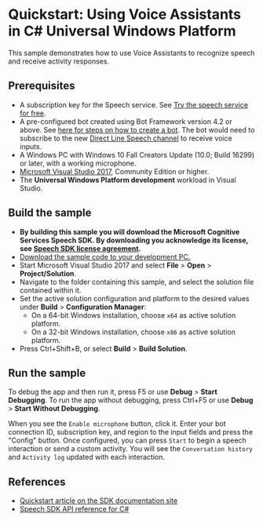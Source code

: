 # Quickstart: Using Voice Assistants in C# Universal Windows Platform

This sample demonstrates how to use Voice Assistants to recognize speech and receive activity responses.

## Prerequisites

* A subscription key for the Speech service. See [Try the speech service for free](https://docs.microsoft.com/azure/cognitive-services/speech-service/get-started).
* A pre-configured bot created using Bot Framework version 4.2 or above. See [here for steps on how to create a bot](https://blog.botframework.com/2018/05/07/build-a-microsoft-bot-framework-bot-with-the-bot-builder-sdk-v4/). The bot would need to subscribe to the new [Direct Line Speech channel](https://docs.microsoft.com/azure/bot-service/bot-service-channel-connect-directlinespeech) to receive voice inputs.
* A Windows PC with Windows 10 Fall Creators Update (10.0; Build 16299) or later, with a working microphone.
* [Microsoft Visual Studio 2017](https://www.visualstudio.com/), Community Edition or higher.
* The **Universal Windows Platform development** workload in Visual Studio.

## Build the sample

* **By building this sample you will download the Microsoft Cognitive Services Speech SDK. By downloading you acknowledge its license, see [Speech SDK license agreement](https://aka.ms/csspeech/license).**
* [Download the sample code to your development PC.](/README.md#get-the-samples)
* Start Microsoft Visual Studio 2017 and select **File** \> **Open** \> **Project/Solution**.
* Navigate to the folder containing this sample, and select the solution file contained within it.
* Set the active solution configuration and platform to the desired values under **Build** \> **Configuration Manager**:
  * On a 64-bit Windows installation, choose `x64` as active solution platform.
  * On a 32-bit Windows installation, choose `x86` as active solution platform.
* Press Ctrl+Shift+B, or select **Build** \> **Build Solution**.

## Run the sample

To debug the app and then run it, press F5 or use **Debug** \> **Start Debugging**. To run the app without debugging, press Ctrl+F5 or use **Debug** \> **Start Without Debugging**.

When you see the `Enable microphone` button, click it. Enter your bot connection ID, subscription key, and region to the input fields and press the "Config" button. Once configured, you can press `Start` to begin a speech interaction or send a custom activity. You will see the `Conversation history` and `Activity log` updated with each interaction.

## References

* [Quickstart article on the SDK documentation site](https://docs.microsoft.com/azure/cognitive-services/speech-service/quickstarts/voice-assistants?tabs=jre&pivots=programming-language-csharp)
* [Speech SDK API reference for C#](https://aka.ms/csspeech/csharpref)
